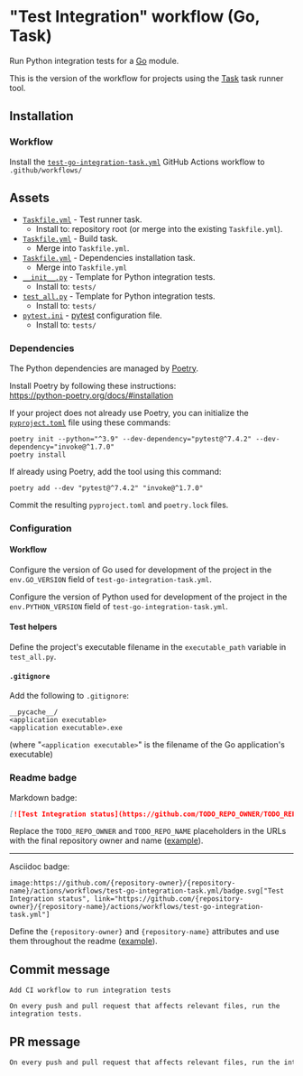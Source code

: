 # "Test Integration" workflow (Go, Task)

Run Python integration tests for a [Go](https://golang.org/) module.

This is the version of the workflow for projects using the [Task](https://taskfile.dev/#/) task runner tool.

## Installation

### Workflow

Install the [`test-go-integration-task.yml`](test-go-integration-task.yml) GitHub Actions workflow to `.github/workflows/`

## Assets

- [`Taskfile.yml`](assets/test-go-integration-task/Taskfile.yml) - Test runner task.
  - Install to: repository root (or merge into the existing `Taskfile.yml`).
- [`Taskfile.yml`](assets/go-task/Taskfile.yml) - Build task.
  - Merge into `Taskfile.yml`.
- [`Taskfile.yml`](assets/poetry-task/Taskfile.yml) - Dependencies installation task.
  - Merge into `Taskfile.yml`
- [`__init__.py`](assets/test-python/__init__.py) - Template for Python integration tests.
  - Install to: `tests/`
- [`test_all.py`](assets/test-integration/test_all.py) - Template for Python integration tests.
  - Install to: `tests/`
- [`pytest.ini`](assets/test-python/pytest.ini) - [pytest](https://pytest.org) configuration file.
  - Install to: `tests/`

### Dependencies

The Python dependencies are managed by [Poetry](https://python-poetry.org/).

Install Poetry by following these instructions:<br />
https://python-poetry.org/docs/#installation

If your project does not already use Poetry, you can initialize the [`pyproject.toml`](https://python-poetry.org/docs/pyproject/) file using these commands:

```
poetry init --python="^3.9" --dev-dependency="pytest@^7.4.2" --dev-dependency="invoke@^1.7.0"
poetry install
```

If already using Poetry, add the tool using this command:

```
poetry add --dev "pytest@^7.4.2" "invoke@^1.7.0"
```

Commit the resulting `pyproject.toml` and `poetry.lock` files.

### Configuration

#### Workflow

Configure the version of Go used for development of the project in the `env.GO_VERSION` field of `test-go-integration-task.yml`.

Configure the version of Python used for development of the project in the `env.PYTHON_VERSION` field of `test-go-integration-task.yml`.

#### Test helpers

Define the project's executable filename in the `executable_path` variable in `test_all.py`.

#### `.gitignore`

Add the following to `.gitignore`:

```
__pycache__/
<application executable>
<application executable>.exe
```

(where "`<application executable>`" is the filename of the Go application's executable)

### Readme badge

Markdown badge:

```markdown
[![Test Integration status](https://github.com/TODO_REPO_OWNER/TODO_REPO_NAME/actions/workflows/test-go-integration-task.yml/badge.svg)](https://github.com/TODO_REPO_OWNER/TODO_REPO_NAME/actions/workflows/test-go-integration-task.yml)
```

Replace the `TODO_REPO_OWNER` and `TODO_REPO_NAME` placeholders in the URLs with the final repository owner and name ([example](https://raw.githubusercontent.com/arduino-libraries/ArduinoIoTCloud/master/README.md)).

---

Asciidoc badge:

```adoc
image:https://github.com/{repository-owner}/{repository-name}/actions/workflows/test-go-integration-task.yml/badge.svg["Test Integration status", link="https://github.com/{repository-owner}/{repository-name}/actions/workflows/test-go-integration-task.yml"]
```

Define the `{repository-owner}` and `{repository-name}` attributes and use them throughout the readme ([example](https://raw.githubusercontent.com/arduino-libraries/WiFiNINA/master/README.adoc)).

## Commit message

```
Add CI workflow to run integration tests

On every push and pull request that affects relevant files, run the integration tests.
```

## PR message

```markdown
On every push and pull request that affects relevant files, run the integration tests.
```
